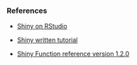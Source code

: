 ### References



 - [Shiny on RStudio](https://shiny.rstudio.com/)



 - [Shiny written tutorial](https://shiny.rstudio.com/tutorial/written-tutorial/lesson1/)



 - [Shiny Function reference version 1.2.0](https://shiny.rstudio.com/reference/shiny/1.2.0/) 
